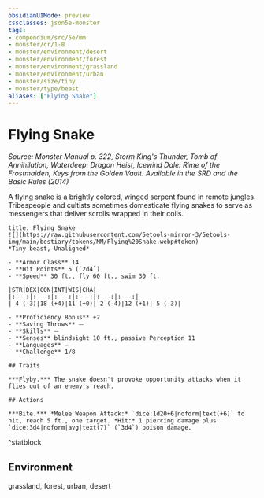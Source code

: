 ```yaml
---
obsidianUIMode: preview
cssclasses: json5e-monster
tags:
- compendium/src/5e/mm
- monster/cr/1-8
- monster/environment/desert
- monster/environment/forest
- monster/environment/grassland
- monster/environment/urban
- monster/size/tiny
- monster/type/beast
aliases: ["Flying Snake"]
---
```

# Flying Snake
*Source: Monster Manual p. 322, Storm King's Thunder, Tomb of Annihilation, Waterdeep: Dragon Heist, Icewind Dale: Rime of the Frostmaiden, Keys from the Golden Vault. Available in the <span title='Systems Reference Document (5.1)'>SRD</span> and the Basic Rules (2014)*  

A flying snake is a brightly colored, winged serpent found in remote jungles. Tribespeople and cultists sometimes domesticate flying snakes to serve as messengers that deliver scrolls wrapped in their coils.

```ad-statblock
title: Flying Snake
![](https://raw.githubusercontent.com/5etools-mirror-3/5etools-img/main/bestiary/tokens/MM/Flying%20Snake.webp#token)
*Tiny beast, Unaligned*

- **Armor Class** 14
- **Hit Points** 5 (`2d4`)
- **Speed** 30 ft., fly 60 ft., swim 30 ft.

|STR|DEX|CON|INT|WIS|CHA|
|:---:|:---:|:---:|:---:|:---:|:---:|
| 4 (-3)|18 (+4)|11 (+0)| 2 (-4)|12 (+1)| 5 (-3)|

- **Proficiency Bonus** +2
- **Saving Throws** ⏤
- **Skills** ⏤
- **Senses** blindsight 10 ft., passive Perception 11
- **Languages** —
- **Challenge** 1/8

## Traits

***Flyby.*** The snake doesn't provoke opportunity attacks when it flies out of an enemy's reach.

## Actions

***Bite.*** *Melee Weapon Attack:* `dice:1d20+6|noform|text(+6)` to hit, reach 5 ft., one target. *Hit:* 1 piercing damage plus `dice:3d4|noform|avg|text(7)` (`3d4`) poison damage.
```
^statblock

## Environment

grassland, forest, urban, desert